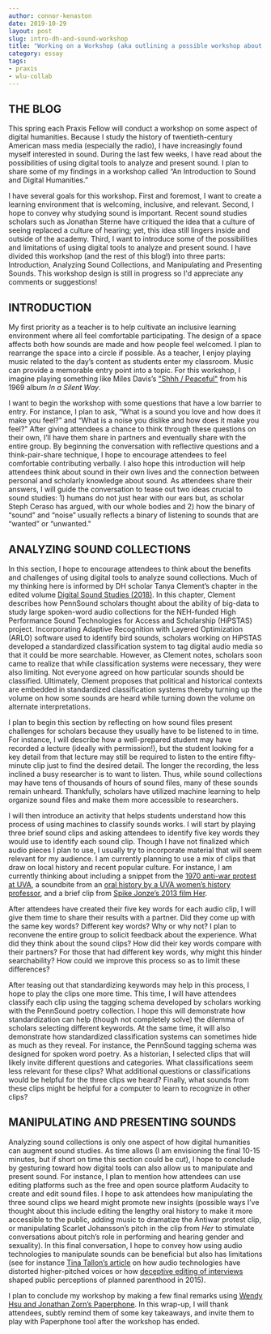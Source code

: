 ```yaml
---
author: connor-kenaston
date: 2019-10-29
layout: post
slug: intro-dh-and-sound-workshop
title: "Working on a Workshop (aka outlining a possible workshop about DH and Sound)"
category: essay
tags:
- praxis
- wlu-collab
---
```


## THE BLOG
This spring each Praxis Fellow will conduct a workshop on some aspect of digital humanities. Because I study the history of twentieth-century American mass media (especially the radio), I have increasingly found myself interested in sound. During the last few weeks, I have read about the possibilities of using digital tools to analyze and present sound. I plan to share some of my findings in a workshop called “An Introduction to Sound and Digital Humanities.”

I have several goals for this workshop. First and foremost, I want to create a learning environment that is welcoming, inclusive, and relevant. Second, I hope to convey why studying sound is important. Recent sound studies scholars such as Jonathan Sterne have critiqued the idea that a culture of seeing replaced a culture of hearing; yet, this idea still lingers inside and outside of the academy. Third, I want to introduce some of the possibilities and limitations of using digital tools to analyze and present sound. I have divided this workshop (and the rest of this blog!) into three parts: Introduction, Analyzing Sound Collections, and Manipulating and Presenting Sounds. This workshop design is still in progress so I'd appreciate any comments or suggestions!

## INTRODUCTION
My first priority as a teacher is to help cultivate an inclusive learning environment where all feel comfortable participating. The design of a space affects both how sounds are made and how people feel welcomed. I plan to rearrange the space into a circle if possible. As a teacher, I enjoy playing music related to the day’s content as students enter my classroom. Music can provide a memorable entry point into a topic. For this workshop, I imagine playing something like Miles Davis’s ["Shhh / Peaceful"](https://www.youtube.com/watch?v=frgsfgxnb4k) from his 1969 album *In a Silent Way*.

 I want to begin the workshop with some questions that have a low barrier to entry. For instance, I plan to ask, “What is a sound you love and how does it make you feel?” and “What is a noise you dislike and how does it make you feel?” After giving attendees a chance to think through these questions on their own, I’ll have them share in partners and eventually share with the entire group. By beginning the conversation with reflective questions and a think-pair-share technique, I hope to encourage attendees to feel comfortable contributing verbally. I also hope this introduction will help attendees think about sound in their own lives and the connection between personal and scholarly knowledge about sound. As attendees share their answers, I will guide the conversation to tease out two ideas crucial to sound studies: 1) humans do not just hear with our ears but, as scholar Steph Ceraso has argued, with our whole bodies and 2) how the binary of “sound” and “noise” usually reflects a binary of listening to sounds that are “wanted” or “unwanted."


## ANALYZING SOUND COLLECTIONS
In this section, I hope to encourage attendees to think about the benefits and challenges of using digital tools to analyze sound collections. Much of my thinking here is informed by DH scholar Tanya Clement’s chapter in the edited volume [Digital Sound Studies (2018)](https://www.dukeupress.edu/digital-sound-studies). In this chapter, Clement describes how PennSound scholars thought about the ability of big-data to study large spoken-word audio collections for the NEH-funded High Performance Sound Technologies for Access and Scholarship (HiPSTAS) project. Incorporating Adaptive Recognition with Layered Optimization (ARLO) software used to identify bird sounds, scholars working on HiPSTAS developed a standardized classification system to tag digital audio media so that it could be more searchable. However, as Clement notes, scholars soon came to realize that while classification systems were necessary, they were also limiting. Not everyone agreed on how particular sounds should be classified. Ultimately, Clement proposes that political and historical contexts are embedded in standardized classification systems thereby turning up the volume on how some sounds are heard while turning down the volume on alternate interpretations.

I plan to begin this section by reflecting on how sound files present challenges for scholars because they usually have to be listened to in time. For instance, I will describe how a well-prepared student may have recorded a lecture (ideally with permission!), but the student looking for a key detail from that lecture may still be required to listen to the entire fifty-minute clip just to find the desired detail. The longer the recording, the less inclined a busy researcher is to want to listen. Thus, while sound collections may have tens of thousands of hours of sound files, many of these sounds remain unheard. Thankfully, scholars have utilized machine learning to help organize sound files and make them more accessible to researchers.

I will then introduce an activity that helps students understand how this process of using machines to classify sounds works. I will start by playing three brief sound clips and asking attendees to identify five key words they would use to identify each sound clip. Though I have not finalized which audio pieces I plan to use, I usually try to incorporate material that will seem relevant for my audience. I am currently planning to use a mix of clips that draw on local history and recent popular culture. For instance, I am currently thinking about including a snippet from the [1970 anti-war protest at UVA](https://blackfireuva.com/audio/), a soundbite from an [oral history by a UVA women’s history professor](http://small.lib.virginia.edu/oral-histories-u-va-in-the-20th-century/view.php), and a brief clip from [Spike Jonze’s 2013 film Her](https://www.youtube.com/watch?v=3n5muEWaE_Q).

After attendees have created their five key words for each audio clip, I will give them time to share their results with a partner. Did they come up with the same key words? Different key words? Why or why not? I plan to reconvene the entire group to solicit feedback about the experience. What did they think about the sound clips? How did their key words compare with their partners? For those that had different key words, why might this hinder searchability? How could we improve this process so as to limit these differences?

After teasing out that standardizing keywords may help in this process, I hope to play the clips one more time. This time, I will have attendees classify each clip using the tagging schema developed by scholars working with the PennSound poetry collection. I hope this will demonstrate how standardization can help (though not completely solve) the dilemma of scholars selecting different keywords. At the same time, it will also demonstrate how standardized classification systems can sometimes hide as much as they reveal. For instance, the PennSound tagging schema was designed for spoken word poetry. As a historian, I selected clips that will likely invite different questions and categories. What classifications seem less relevant for these clips? What additional questions or classifications would be helpful for the three clips we heard? Finally, what sounds from these clips might be helpful for a computer to learn to recognize in other clips?


## MANIPULATING AND PRESENTING SOUNDS
Analyzing sound collections is only one aspect of how digital humanities can augment sound studies. As time allows (I am envisioning the final 10-15 minutes, but if short on time this section could be cut), I hope to conclude by gesturing toward how digital tools can also allow us to manipulate and present sound. For instance, I plan to mention how attendees can use editing platforms such as the free and open source platform Audacity to create and edit sound files. I hope to ask attendees how manipulating the three sound clips we heard might promote new insights (possible ways I’ve thought about this include editing the lengthy oral history to make it more accessible to the public, adding music to dramatize the Antiwar protest clip, or manipulating Scarlet Johansson’s pitch in the clip from *Her* to stimulate conversations about pitch’s role in performing and hearing gender and sexuality). In this final conversation, I hope to convey how using audio technologies to manipulate sounds can be beneficial but also has limitations (see for instance [Tina Tallon’s article](https://www.newyorker.com/culture/cultural-comment/a-century-of-shrill-how-bias-in-technology-has-hurt-womens-voices) on how audio technologies have distorted higher-pitched voices or how [deceptive editing of interviews](https://www.plannedparenthoodaction.org/blog/detailed-breakdown-of-the-deceptive-edits-in-the-anti-planned-parenthood-videos) shaped public perceptions of planned parenthood in 2015).

I plan to conclude my workshop by making a few final remarks using [Wendy Hsu and Jonathan Zorn’s Paperphone](https://www.plannedparenthoodaction.org/blog/detailed-breakdown-of-the-deceptive-edits-in-the-anti-planned-parenthood-videos). In this wrap-up, I will thank attendees, subtly remind them of some key takeaways, and invite them to play with Paperphone tool after the workshop has ended.
